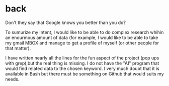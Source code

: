 # back

Don't they say that Google knows you better than you do?

To sumurize my intent, I would like to be able to do complex research whihin an enourmous amount of data (for example, I would like to be able to take my 
gmail MBOX and manage to get a profile of myself (or other people for that matter).

I have written nearly all the lines for the fun aspect of the project (pop ups with grep),but the real thing is missing. I do not have the "AI" program that would find related data to the chosen keyword. I very much doubt that it is available in Bash but there must be something on Github that would suits my needs.
